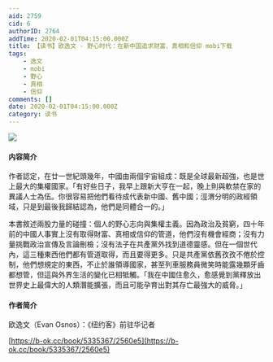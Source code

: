 ```yaml
---
aid: 2759
cid: 6
authorID: 2764
addTime: 2020-02-01T04:15:00.000Z
title: 【读书】欧逸文 - 野心时代：在新中国追求财富、真相和信仰 mobi下载
tags:
    - 逸文
    - mobi
    - 野心
    - 真相
    - 信仰
comments: []
date: 2020-02-01T04:15:00.000Z
category: 读书
---
```


![](http://93.174.95.29/covers/2458000/d68fb9f8d25a221731aa771ab9a52ff9-d.jpg)

#### [](#%E5%86%85%E5%AE%B9%E7%AE%80%E4%BB%8B)内容简介

作者認定，在廿一世紀頭幾年，中國由兩個宇宙組成：既是全球最新超強，也是世上最大的集權國家。「有好些日子，我早上跟新大亨在一起，晚上則與軟禁在家的異議人士為伍。你很容易把他們看待成代表新中國、舊中國；涇渭分明的政經領域，只是到最後我歸結認為，他們是同體合一的。」

本書敘述兩股力量的碰撞：個人的野心志向與集權主義。因為政治及貧窮，四十年前的中國人事實上沒有取得財富、真相或信仰的管道，他們沒有機會經商；沒有力量挑戰政治宣傳及言論刪檢；沒有法子在共產黨外找到道德靈感。但在一個世代內，這三種東西他們都有管道取得，而且要得更多。只是共產黨依舊孜孜不倦於控制，他們想規定的東西，不止於誰領導國家，甚至列車服務員微笑時能露幾顆牙齒都想管，但這與外界生活的變化已相牴觸。「我在中國住愈久，愈感覺到黨釋放出世界史上最偉大的人類潛能擴張，而且可能孕育出對其存亡最強大的威脅。」

#### [](#%E4%BD%9C%E8%80%85%E7%AE%80%E4%BB%8B)作者简介

欧逸文（Evan Osnos）：《纽约客》前驻华记者

[https://b-ok.cc/book/5335367/2560e5](https://b-ok.cc/book/5335367/2560e5)
